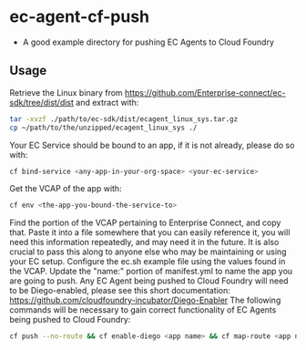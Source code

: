 # ec-agent-cf-push
 - A good example directory for pushing EC Agents to Cloud Foundry

## Usage
Retrieve the Linux binary from https://github.com/Enterprise-connect/ec-sdk/tree/dist/dist and extract with:
```bash
tar -xvzf ./path/to/ec-sdk/dist/ecagent_linux_sys.tar.gz
cp ~/path/to/the/unzipped/ecagent_linux_sys ./
```
Your EC Service should be bound to an app, if it is not already, please do so with:
```bash
cf bind-service <any-app-in-your-org-space> <your-ec-service>
```
Get the VCAP of the app with:
```bash
cf env <the-app-you-bound-the-service-to>
```
Find the portion of the VCAP pertaining to Enterprise Connect, and copy that. Paste it into a file somewhere that you can easily reference it, you will need this information repeatedly, and may need it in the future. It is also crucial to pass this along to anyone else who may be maintaining or using your EC setup.
Configure the ec.sh example file using the values found in the VCAP.
Update the "name:" portion of manifest.yml to name the app you are going to push. 
Any EC Agent being pushed to Cloud Foundry will need to be Diego-enabled, please see this short documentation: https://github.com/cloudfoundry-incubator/Diego-Enabler
The following commands will be necessary to gain correct functionality of EC Agents being pushed to Cloud Foundry:
```bash
cf push --no-route && cf enable-diego <app name> && cf map-route <app name> <your domain (run.xxx.xxx.predix.io)> -n <app name or whatever you want the url to say>
```
